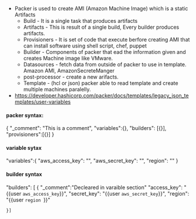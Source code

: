 - Packer is used to create AMI (Amazon Machine Image) which is a static Artifacts
    - Build - It is a single task that produces artifacts
    - Artifacts - This is result of a single build, Every builder produces artifacts.
    - Provisioners - It is set of code that execute berfore creating AMI that can install software using shell script, chef, puppet
    - Builder - Components of packer that ead the information given and creates Machine image like VMware.
    - Datasources - fetch data from outside of packer to use in template. Amazon AMI, AmazonSecreteManger
    - post-processor - create a new arifacts.
    - Template - (hcl or json) packer able to read template and create multiple machines paralelly.
- https://developer.hashicorp.com/packer/docs/templates/legacy_json_templates/user-variables

#### packer syntax:
{
  "_comment": "This is a comment",
  "variables":{},
  "builders": [{}],
  "provisioners":[{}]
}
#### variable sytax
"variables":{
      "aws_access_key": "",
      "aws_secret_key": "",
      "region": ""
 }
#### builder syntax
"builders": [
    {
        "_comment":"Decleared in varaible section"
        "access_key": "{{user `aws_access_key`}}",
        "secret_key": "{{user `aws_secret_key`}}",
        "region": "{{user `region `}}"

    }]